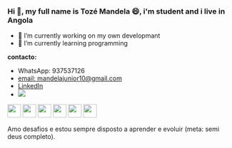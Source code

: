 ### Hi 👋, my full name is Tozé Mandela 😄, i'm student and i live in Angola 
- 🔭 I’m currently working on my own developmant
- 🌱 I’m currently learning programming

<strong> contacto: </strong>
<ul>
<li>WhatsApp: 937537126</li>
<li><a href="https://mail.google.com/mail/u/0/?tab=rm&ogbl#inbox">email: mandelajunior10@gmail.com</a></li>
<li><a href="https://www.linkedin.com/in/toz%C3%A9-mandela-4a44b521b/"><i class="devicon-linkedin-plain colored"></i>LinkedIn </a></li>
<li><a href="https://www.youtube.com/channel/UCLcq0i3AEvTCHxwyyD8fbIQ" target="_blank"><img src="https://img.shields.io/badge/YouTube-FF0000?style=for-the-badge&logo=youtube&logoColor=white" target="_blank"></a></li>
</ul>

<div styles="text-align: center;">
<img src="https://cdn.jsdelivr.net/gh/devicons/devicon/icons/c/c-original.svg" width="30"/>
<img src="https://cdn.jsdelivr.net/gh/devicons/devicon/icons/java/java-original-wordmark.svg" width="30"/>
<img src="https://cdn.jsdelivr.net/gh/devicons/devicon/icons/python/python-original-wordmark.svg" width="30"/>
<img src="https://cdn.jsdelivr.net/gh/devicons/devicon/icons/javascript/javascript-original.svg" width="30" />
<img src="https://cdn.jsdelivr.net/gh/devicons/devicon/icons/html5/html5-original-wordmark.svg" width="30" /> 
<img src="https://cdn.jsdelivr.net/gh/devicons/devicon/icons/css3/css3-original-wordmark.svg" width="30"/>
</div>

Amo desafios e estou sempre disposto a aprender e evoluir (meta: semi deus completo).

<!--
**TozeMandela/TozeMandela** is a ✨ _special_ ✨ repository because its `README.md` (this file) appears on your GitHub profile.

Here are some ideas to get you started:


-  Pronouns: ...
- ⚡ Fun fact: ...

- 👯 I’m looking to collaborate on ...
- 🤔 I’m looking for help with ...
- 💬 Ask me about ...
- 📫 How to reach me: ...
-->
